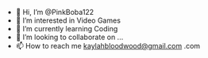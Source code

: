 - 👋 Hi, I’m @PinkBoba122
- 👀 I’m interested in Video Games
- 🌱 I’m currently learning Coding
- 💞️ I’m looking to collaborate on ...
- 📫 How to reach me kaylahbloodwood@gmail.com
.com
<!---
PinkBoba122/PinkBoba122 is a ✨ special ✨ repository because its `README.md` (this file) appears on your GitHub profile.
You can click the Preview link to take a look at your changes.
--->

